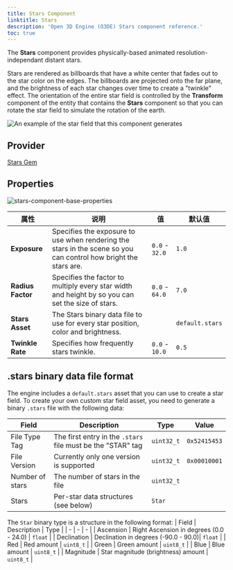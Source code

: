 ```yaml
---
title: Stars Component
linktitle: Stars
description: 'Open 3D Engine (O3DE) Stars component reference.'
toc: true
---
```


The **Stars** component provides physically-based animated resolution-independant distant stars.

Stars are rendered as billboards that have a white center that fades out to the star color on the edges. The billboards are projected onto the far plane, and the brightness of each star changes over time to create a "twinkle" effect. The orientation of the entire star field is controlled by the **Transform** component of the entity that contains the **Stars** component so that you can rotate the star field to simulate the rotation of the earth.

![An example of the star field that this component generates](/images/user-guide/components/reference/atom/stars/stars.png)

## Provider

[Stars Gem](/docs/user-guide/gems/reference/rendering/stars/)

## Properties

![stars-component-base-properties](/images/user-guide/components/reference/atom/stars/stars-base-properties-ui.png)

| 属性 | 说明 | 值 | 默认值 |
|-|-|-|-|
| **Exposure** | Specifies the exposure to use when rendering the stars in the scene so you can control how bright the stars are. | `0.0` - `32.0` | `1.0` |
| **Radius Factor** | Specifies the factor to multiply every star width and height by so you can set the size of stars. | `0.0` - `64.0`  | `7.0`  |
| **Stars Asset** | The Stars binary data file to use for every star position, color and brightness. |  | `default.stars` |
| **Twinkle Rate** | Specifies how frequently stars twinkle. | `0.0` - `10.0` | `0.5` |

## .stars binary data file format

The engine includes a `default.stars` asset that you can use to create a star field.  To create your own custom star field asset, you need to generate a binary `.stars` file with the following data:

| Field | Description | Type | Value |
| - | - | - | - |
| File Type Tag | The first entry in the `.stars` file must be the "STAR" tag  | `uint32_t` | `0x52415453`|
| File Version | Currently only one version is supported | `uint32_t` | `0x00010001` |
| Number of stars | The number of stars in the file | `uint32_t` |  |
| Stars | Per-star data structures (see below) | `Star` |  |

The `Star` binary type is a structure in the following format:
| Field | Description | Type |
| - | - | - | 
| Ascension | Right Ascension in degrees (0.0 - 24.0) | `float` | 
| Declination | Declination in degrees (-90.0 - 90.0)| `float` | 
| Red | Red amount | `uint8_t` | 
| Green | Green amount | `uint8_t` | 
| Blue | Blue amount | `uint8_t` | 
| Magnitude | Star magnitude (brightness) amount | `uint8_t` | 
